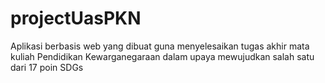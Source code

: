 # projectUasPKN
Aplikasi berbasis web yang dibuat guna menyelesaikan tugas akhir mata kuliah Pendidikan Kewarganegaraan dalam upaya mewujudkan salah satu dari 17 poin SDGs

